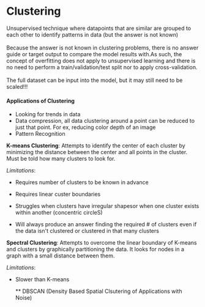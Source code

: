# Clustering
Unsupervised technique where datapoints that are similar are grouped to each other to identify patterns in data (but the answer is not known) <Br>
<br>
Because the answer is not known in clustering problems, there is no answer guide or target output to compare the model results with.As such, the concept of overfitting does not apply to unsupervised learning and there is no need to perform a train/validation/test split nor to apply cross-validation. <br>
<br>
The full dataset can be input into the model, but it may still need to be scaled!!!

#### Applications of Clustering
- Looking for trends in data
- Data compression, all data clustering around a point can be reduced to just that point. For ex, reducing color depth of an image
- Pattern Recognition

**K-means Clustering**: Attempts to identify the center of each cluster by minimizing the distance between the center and all points in the cluster. Must be told how many clusters to look for.

_Limitations_: 
- Requires number of clusters to be known in advance
              
- Requires linear custer boundaries
              
- Struggles when clusters have irregular shapesor when one cluster exists within another (concentric circleS)
              
- Will always produce an answer finding the required # of clusters even if the data isn't clustered or clustered in that many clusters
                      

**Spectral Clustering**: Attempts to overcome the linear boundary of K-means and clusters by graphically partitioning the data. It looks for nodes in a graph with a small distance between them.

_Limitations_:
- Slower than K-means

  ** DBSCAN (Density Based Spatial Clsutering of Applications with Noise)
